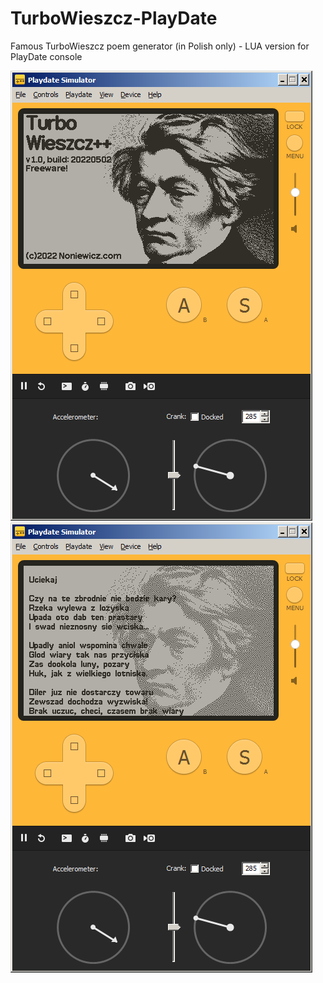 # TurboWieszcz-PlayDate
Famous TurboWieszcz poem generator (in Polish only) - LUA version for PlayDate console

![example](/res/tw-playdate-1.png?raw=true "Example")
![example](/res/tw-playdate-2.png?raw=true "Example")

